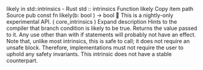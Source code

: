likely in std::intrinsics - Rust
std
::
intrinsics
Function
likely
Copy item path
Source
pub const fn likely(b:
bool
) ->
bool
🔬
This is a nightly-only experimental API. (
core_intrinsics
)
Expand description
Hints to the compiler that branch condition is likely to be true.
Returns the value passed to it.
Any use other than with
if
statements will probably not have an effect.
Note that, unlike most intrinsics, this is safe to call;
it does not require an
unsafe
block.
Therefore, implementations must not require the user to uphold
any safety invariants.
This intrinsic does not have a stable counterpart.